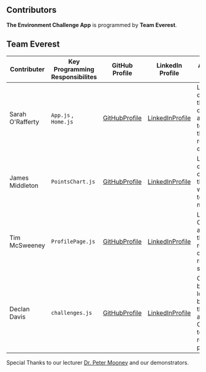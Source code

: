 ## **Contributors**

**The Environment Challenge App** is programmed by **Team Everest**.

## **Team Everest**

| Contributer | Key  Programming Responsibilites | GitHub Profile | LinkedIn Profile | Above and Beyond |
|----------|----------|----------|----------|----------|
| Sarah O'Rafferty | `App.js` , `Home.js` | [GitHubProfile](https://github.com/oraffsarah) | [LinkedInProfile](https://www.linkedin.com/in/sarah-o%E2%80%99rafferty-50639118b/)  | Lead the design of the JSON database and edited together the screen recording demo. |
| James Middleton | `PointsChart.js` | [GitHubProfile](https://github.com/JMidd7) | [LinkedInProfile](https://www.linkedin.com/in/-james-middleton/)  | Lead the delegation of work through weekly team meetings. |
| Tim McSweeney | `ProfilePage.js` | [GitHubProfile](https://github.com/TMcSweeney100) | [LinkedInProfile](https://www.linkedin.com/in/tim-mc-sweeney-329968299/)  | Lead the CSS design and voiced the screen recording demo required for submission. | 
| Declan Davis | `challenges.js` | [GitHubProfile](https://github.com/DeclanDavis) | [LinkedInProfile](https://www.linkedin.com/in/declandavis5432/)  | Created a bespoke logo and banner for the project and setup OBS Studio to screen record the project. |



Special Thanks to our lecturer [Dr. Peter Mooney](https://www.cs.nuim.ie/~pmooney/) and our demonstrators. 
